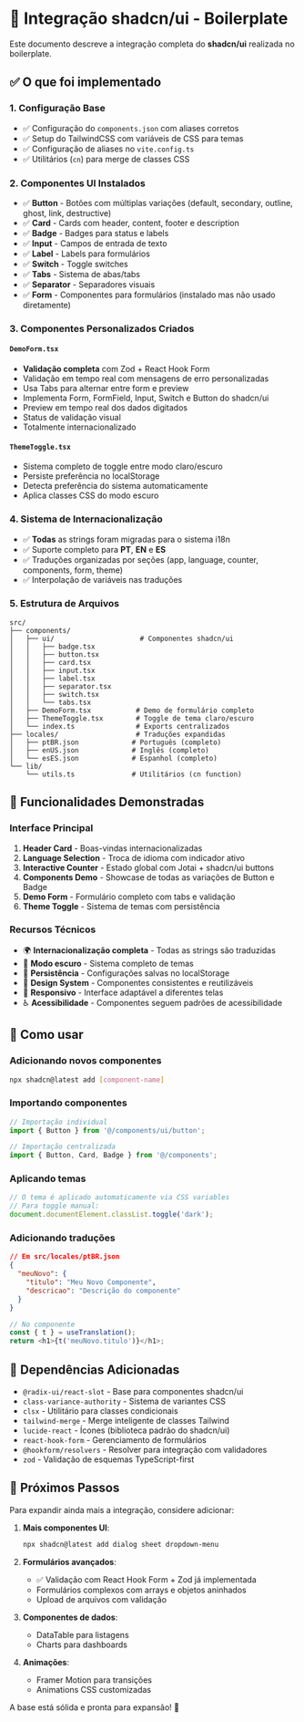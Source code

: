 # 🎨 Integração shadcn/ui - Boilerplate

Este documento descreve a integração completa do **shadcn/ui** realizada no boilerplate.

## ✅ O que foi implementado

### 1. **Configuração Base**

- ✅ Configuração do `components.json` com aliases corretos
- ✅ Setup do TailwindCSS com variáveis de CSS para temas
- ✅ Configuração de aliases no `vite.config.ts`
- ✅ Utilitários (`cn`) para merge de classes CSS

### 2. **Componentes UI Instalados**

- ✅ **Button** - Botões com múltiplas variações (default, secondary, outline, ghost, link, destructive)
- ✅ **Card** - Cards com header, content, footer e description
- ✅ **Badge** - Badges para status e labels
- ✅ **Input** - Campos de entrada de texto
- ✅ **Label** - Labels para formulários
- ✅ **Switch** - Toggle switches
- ✅ **Tabs** - Sistema de abas/tabs
- ✅ **Separator** - Separadores visuais
- ✅ **Form** - Componentes para formulários (instalado mas não usado diretamente)

### 3. **Componentes Personalizados Criados**

#### `DemoForm.tsx`

- **Validação completa** com Zod + React Hook Form
- Validação em tempo real com mensagens de erro personalizadas
- Usa Tabs para alternar entre form e preview
- Implementa Form, FormField, Input, Switch e Button do shadcn/ui
- Preview em tempo real dos dados digitados
- Status de validação visual
- Totalmente internacionalizado

#### `ThemeToggle.tsx`

- Sistema completo de toggle entre modo claro/escuro
- Persiste preferência no localStorage
- Detecta preferência do sistema automaticamente
- Aplica classes CSS do modo escuro

### 4. **Sistema de Internacionalização**

- ✅ **Todas** as strings foram migradas para o sistema i18n
- ✅ Suporte completo para **PT**, **EN** e **ES**
- ✅ Traduções organizadas por seções (app, language, counter, components, form, theme)
- ✅ Interpolação de variáveis nas traduções

### 5. **Estrutura de Arquivos**

```
src/
├── components/
│   ├── ui/                     # Componentes shadcn/ui
│   │   ├── badge.tsx
│   │   ├── button.tsx
│   │   ├── card.tsx
│   │   ├── input.tsx
│   │   ├── label.tsx
│   │   ├── separator.tsx
│   │   ├── switch.tsx
│   │   └── tabs.tsx
│   ├── DemoForm.tsx           # Demo de formulário completo
│   ├── ThemeToggle.tsx        # Toggle de tema claro/escuro
│   └── index.ts               # Exports centralizados
├── locales/                   # Traduções expandidas
│   ├── ptBR.json             # Português (completo)
│   ├── enUS.json             # Inglês (completo)
│   └── esES.json             # Espanhol (completo)
└── lib/
    └── utils.ts              # Utilitários (cn function)
```

## 🎯 Funcionalidades Demonstradas

### Interface Principal

1. **Header Card** - Boas-vindas internacionalizadas
2. **Language Selection** - Troca de idioma com indicador ativo
3. **Interactive Counter** - Estado global com Jotai + shadcn/ui buttons
4. **Components Demo** - Showcase de todas as variações de Button e Badge
5. **Demo Form** - Formulário completo com tabs e validação
6. **Theme Toggle** - Sistema de temas com persistência

### Recursos Técnicos

- 🌍 **Internacionalização completa** - Todas as strings são traduzidas
- 🌙 **Modo escuro** - Sistema completo de temas
- 💾 **Persistência** - Configurações salvas no localStorage
- 🎨 **Design System** - Componentes consistentes e reutilizáveis
- 📱 **Responsivo** - Interface adaptável a diferentes telas
- ♿ **Acessibilidade** - Componentes seguem padrões de acessibilidade

## 🚀 Como usar

### Adicionando novos componentes

```bash
npx shadcn@latest add [component-name]
```

### Importando componentes

```typescript
// Importação individual
import { Button } from '@/components/ui/button';

// Importação centralizada
import { Button, Card, Badge } from '@/components';
```

### Aplicando temas

```typescript
// O tema é aplicado automaticamente via CSS variables
// Para toggle manual:
document.documentElement.classList.toggle('dark');
```

### Adicionando traduções

```json
// Em src/locales/ptBR.json
{
  "meuNovo": {
    "titulo": "Meu Novo Componente",
    "descricao": "Descrição do componente"
  }
}
```

```typescript
// No componente
const { t } = useTranslation();
return <h1>{t('meuNovo.titulo')}</h1>;
```

## 🔧 Dependências Adicionadas

- `@radix-ui/react-slot` - Base para componentes shadcn/ui
- `class-variance-authority` - Sistema de variantes CSS
- `clsx` - Utilitário para classes condicionais
- `tailwind-merge` - Merge inteligente de classes Tailwind
- `lucide-react` - Ícones (biblioteca padrão do shadcn/ui)
- `react-hook-form` - Gerenciamento de formulários
- `@hookform/resolvers` - Resolver para integração com validadores
- `zod` - Validação de esquemas TypeScript-first

## 📖 Próximos Passos

Para expandir ainda mais a integração, considere adicionar:

1. **Mais componentes UI**:

   ```bash
   npx shadcn@latest add dialog sheet dropdown-menu
   ```

2. **Formulários avançados**:

   - ✅ Validação com React Hook Form + Zod já implementada
   - Formulários complexos com arrays e objetos aninhados
   - Upload de arquivos com validação

3. **Componentes de dados**:

   - DataTable para listagens
   - Charts para dashboards

4. **Animações**:
   - Framer Motion para transições
   - Animations CSS customizadas

A base está sólida e pronta para expansão! 🎉
